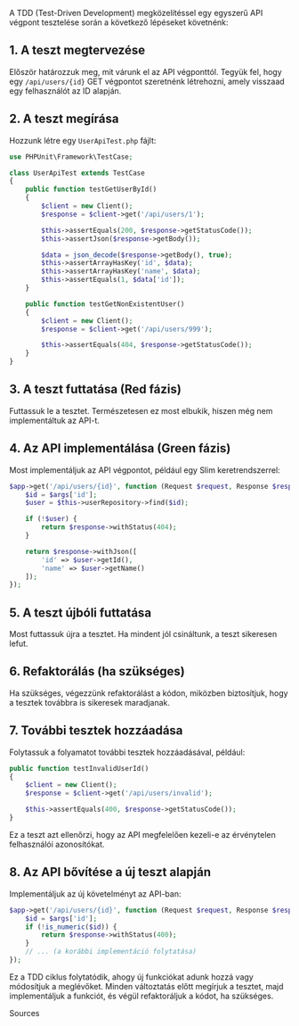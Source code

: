 A TDD (Test-Driven Development) megközelítéssel egy egyszerű API végpont tesztelése során a következő lépéseket követnénk:

## 1. A teszt megtervezése

Először határozzuk meg, mit várunk el az API végponttól. Tegyük fel, hogy egy `/api/users/{id}` GET végpontot szeretnénk létrehozni, amely visszaad egy felhasználót az ID alapján.

## 2. A teszt megírása

Hozzunk létre egy `UserApiTest.php` fájlt:

```php
use PHPUnit\Framework\TestCase;

class UserApiTest extends TestCase
{
    public function testGetUserById()
    {
        $client = new Client();
        $response = $client->get('/api/users/1');

        $this->assertEquals(200, $response->getStatusCode());
        $this->assertJson($response->getBody());

        $data = json_decode($response->getBody(), true);
        $this->assertArrayHasKey('id', $data);
        $this->assertArrayHasKey('name', $data);
        $this->assertEquals(1, $data['id']);
    }

    public function testGetNonExistentUser()
    {
        $client = new Client();
        $response = $client->get('/api/users/999');

        $this->assertEquals(404, $response->getStatusCode());
    }
}
```

## 3. A teszt futtatása (Red fázis)

Futtassuk le a tesztet. Természetesen ez most elbukik, hiszen még nem implementáltuk az API-t.

## 4. Az API implementálása (Green fázis)

Most implementáljuk az API végpontot, például egy Slim keretrendszerrel:

```php
$app->get('/api/users/{id}', function (Request $request, Response $response, array $args) {
    $id = $args['id'];
    $user = $this->userRepository->find($id);

    if (!$user) {
        return $response->withStatus(404);
    }

    return $response->withJson([
        'id' => $user->getId(),
        'name' => $user->getName()
    ]);
});
```

## 5. A teszt újbóli futtatása

Most futtassuk újra a tesztet. Ha mindent jól csináltunk, a teszt sikeresen lefut.

## 6. Refaktorálás (ha szükséges)

Ha szükséges, végezzünk refaktorálást a kódon, miközben biztosítjuk, hogy a tesztek továbbra is sikeresek maradjanak.

## 7. További tesztek hozzáadása

Folytassuk a folyamatot további tesztek hozzáadásával, például:

```php
public function testInvalidUserId()
{
    $client = new Client();
    $response = $client->get('/api/users/invalid');

    $this->assertEquals(400, $response->getStatusCode());
}
```

Ez a teszt azt ellenőrzi, hogy az API megfelelően kezeli-e az érvénytelen felhasználói azonosítókat.

## 8. Az API bővítése a új teszt alapján

Implementáljuk az új követelményt az API-ban:

```php
$app->get('/api/users/{id}', function (Request $request, Response $response, array $args) {
    $id = $args['id'];
    if (!is_numeric($id)) {
        return $response->withStatus(400);
    }
    // ... (a korábbi implementáció folytatása)
});
```

Ez a TDD ciklus folytatódik, ahogy új funkciókat adunk hozzá vagy módosítjuk a meglévőket. Minden változtatás előtt megírjuk a tesztet, majd implementáljuk a funkciót, és végül refaktoráljuk a kódot, ha szükséges.

Sources